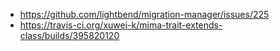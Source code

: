 - https://github.com/lightbend/migration-manager/issues/225
- https://travis-ci.org/xuwei-k/mima-trait-extends-class/builds/395820120
